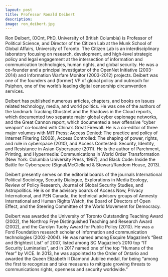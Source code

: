 ```yaml
---
layout: post
title: Professor Ronald Deibert
description:
image: ron_deibert.jpg
---
```

Ron Deibert, (OOnt, PhD, University of British Columbia) is Professor of Political Science, and Director of the Citizen Lab at the Munk School of Global Affairs, University of Toronto. The Citizen Lab is an interdisciplinary laboratory focusing on research, development, and high-level strategic policy and legal engagement at the intersection of information and communication technologies, human rights, and global security. He was a co-founder and a principal investigator of the OpenNet Initiative (2003-2014) and Information Warfare Monitor (2003-2012) projects. Deibert was one of the founders and (former) VP of global policy and outreach for Psiphon, one of the world’s leading digital censorship circumvention services.

Deibert has published numerous articles, chapters, and books on issues related technology, media, and world politics. He was one of the authors of the landmark Tracking Ghostnet and the Shadows in the Cloud reports, which documented two separate major global cyber espionage networks, and the Great Cannon report, which documented a new offensive “cyber weapon” co-located with China’s Great Firewall. He is a co-editor of three major volumes with MIT Press: Access Denied: The practice and policy of Internet Filtering (2008), Access Controlled: The shaping of power, rights, and rule in cyberspace (2010), and Access Contested: Security, Identity, and Resistance in Asian Cyberspace (2011). He is the author of Parchment, Printing, and Hypermedia: Communications in World Order Transformation (New York: Columbia University Press, 1997), and Black Code: Inside the Battle for Cyberspace (Signal/McClelland & Stewart/Random House, 2013).

Deibert presently serves on the editorial boards of the journals International Political Sociology, Security Dialogue, Explorations in Media Ecology, Review of Policy Research, Journal of Global Security Studies, and Astropolitics.  He is on the advisory boards of Access Now, Privacy International, and PEN Canada, the technical advisory groups of Amnesty International and Human Rights Watch, the Board of Directors of Open Effect, and the Steering Committee of the World Movement for Democracy.

Deibert was awarded the University of Toronto Outstanding Teaching Award (2002), the Northrop Frye Distinguished Teaching and Research Award (2002), and the Carolyn Tuohy Award for Public Policy (2010). He was a Ford Foundation research scholar of information and communication technologies (2002-2004). He was named among Esquire Magazine’s “Best and Brightest List” of 2007, listed among SC Magazine’s 2010 top “IT Security Luminaries”, and in 2017 named one of the top “Humans of the Year” by VICE.  In 2013, he was appointed to the Order of Ontario and awarded the Queen Elizabeth II Diamond Jubilee medal, for being “among the first to recognize and take measures to mitigate growing threats to communications rights, openness and security worldwide.”
